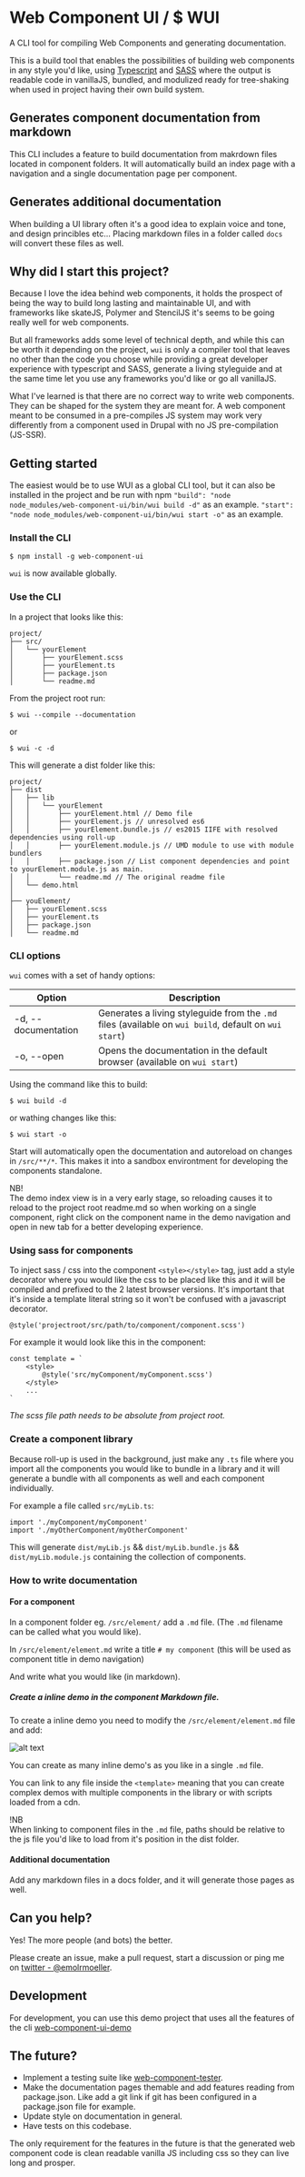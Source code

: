 # Web Component UI / $ WUI
A CLI tool for compiling Web Components and generating documentation.

This is a build tool that enables the possibilities of building web components in any style you'd like, using [Typescript](https://www.typescriptlang.org/) and [SASS](http://www.sass-lang.com/) where the output is readable code in vanillaJS, bundled, and modulized ready for tree-shaking when used in project having their own build system.

## Generates component documentation from markdown
This CLI includes a feature to build documentation from makrdown files located in component folders. It will automatically build an index page with a navigation and a single documentation page per component.

## Generates additional documentation
When building a UI library often it's a good idea to explain voice and tone, and design princibles etc...
Placing markdown files in a folder called `docs` will convert these files as well.

## Why did I start this project? 

Because I love the idea behind web components, it holds the prospect of being the way to build long lasting and maintainable UI, and with frameworks like skateJS, Polymer and StencilJS it's seems to be going really well for web components.

But all frameworks adds some level of technical depth, and while this can be worth it depending on the project, `wui` is only a compiler tool that leaves no other than the code you choose while providing a great developer experience with typescript and SASS, generate a living styleguide and at the same time let you use any frameworks you'd like or go all vanillaJS.

What I've learned is that there are no correct way to write web components. They can be shaped for the system they are meant for. A web component meant to be consumed in a pre-compiles JS system may work very differently from a component used in Drupal with no JS pre-compilation (JS-SSR).


## Getting started

The easiest would be to use WUI as a global CLI tool, but it can also be installed in the project and be run with npm `"build": "node node_modules/web-component-ui/bin/wui build -d"` as an example.
`"start": "node node_modules/web-component-ui/bin/wui start -o"` as an example.


### Install the CLI

```
$ npm install -g web-component-ui
```

`wui` is now available globally.


### Use the CLI

In a project that looks like this:

```
project/
├── src/
│   └── yourElement
│       ├── yourElement.scss
│       ├── yourElement.ts
│       ├── package.json
│       └── readme.md
```

From the project root run:

```
$ wui --compile --documentation 
```
or 
```
$ wui -c -d
```

This will generate a dist folder like this:

```
project/
├── dist
│   ├── lib
│   │   └── yourElement
│   │       ├── yourElement.html // Demo file
│   │       ├── yourElement.js // unresolved es6
│   │       ├── yourElement.bundle.js // es2015 IIFE with resolved dependencies using roll-up
│   │       ├── yourElement.module.js // UMD module to use with module bundlers
│   │       ├── package.json // List component dependencies and point to yourElement.module.js as main.
│   │       └── readme.md // The original readme file
│   └── demo.html
│
├── youElement/
│   ├── yourElement.scss
│   ├── yourElement.ts
│   ├── package.json
│   └── readme.md
```

### CLI options

`wui` comes with a set of handy options:

| Option      | Description                                                            |
|-------------|------------------------------------------------------------------------|
| -d, --documentation  | Generates a living styleguide from the `.md` files (available on `wui build`, default on `wui start`)|
| -o, --open  | Opens the documentation in the default browser (available on `wui start`) |

Using the command like this to build:

```
$ wui build -d
```

or wathing changes like this:

```
$ wui start -o
```

Start will automatically open the documentation and autoreload on changes in `/src/**/*`. This makes it into a sandbox environtment for developing the components standalone.

NB!<br>
The demo index view is in a very early stage, so reloading causes it to reload to the project root readme.md so when working on a single component, right click on the component name in the demo navigation and open in new tab for a better developing experience.

### Using sass for components

To inject sass / css into the component `<style></style>` tag, just add a style decorator where you would like the css to be placed like this and it will be compiled and prefixed to the 2 latest browser versions.
It's important that it's inside a template literal string so it won't be confused with a javascript decorator.

```
@style('projectroot/src/path/to/component/component.scss')
```

For example it would look like this in the component:

```
const template = `
    <style>
        @style('src/myComponent/myComponent.scss')
    </style>
    ...
`
```

_The scss file path needs to be absolute from project root._

### Create a component library
Because roll-up is used in the background, just make any `.ts` file where you import all the components you would like to bundle in a library and it will generate a bundle with all components as well and each component individually. 

For example a file called `src/myLib.ts`:
```
import './myComponent/myComponent'
import './myOtherComponent/myOtherComponent'
```

This will generate `dist/myLib.js` && `dist/myLib.bundle.js` &&  `dist/myLib.module.js` containing the collection of components.

### How to write documentation

#### For a component

In a component folder eg. `/src/element/` add a `.md` file. (The `.md` filename can be called what you would like).

In `/src/element/element.md` write a title `# my component` (this will be used as component title in demo navigation)

And write what you would like (in markdown).

##### Create a inline demo in the component Markdown file.

To create a inline demo you need to modify the `/src/element/element.md` file and add:

![alt text](http://res.cloudinary.com/histudios/image/upload/v1511939930/Screen_Shot_2017-11-29_at_08.18.24_qio7iy.png "inline demo snippet")

You can create as many inline demo's as you like in a single `.md` file.

You can link to any file inside the `<template>` meaning that you can create complex demos with multiple components in the library or with scripts loaded from a cdn.

!NB<br>
When linking to component files in the `.md` file, paths should be relative to the js file you'd like to load from it's position in the dist folder.

#### Additional documentation

Add any markdown files in a docs folder, and it will generate those pages as well.

## Can you help?

Yes! The more people (and bots) the better.

Please create an issue, make a pull request, start a discussion or ping me on [twitter - @emolrmoeller](https://twitter.com/emilrmoeller).

## Development

For development, you can use this demo project that uses all the features of the cli [web-component-ui-demo](https://github.com/emolr/web-component-ui-demo)

## The future? 

* Implement a testing suite like [web-component-tester](https://github.com/Polymer/web-component-tester).
* Make the documentation pages themable and add features reading from package.json. Like add a git link if git has been configured in a package.json file for example.
* Update style on documentation in general.
* Have tests on this codebase.

The only requirement for the features in the future is that the generated web component code is clean readable vanilla JS including css so they can live long and prosper.